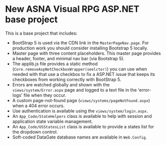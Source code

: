 # New ASNA Visual RPG ASP.NET base project

This is a base project that includes:
* BootStrap 5 is used via the CDN link in the `MasterPageNav.page`. For production work you should consider installing Bootstrap 5 locally.
* Master page with three content placeholders. This master page provides a header, footer, and  minimal nav bar (via Bootstrap 5).
* The applib.js file provides a static method (`Core.removeAspNetCheckboxWrapper(seelctor)`) you can use when needed with that use a checkbox to fix a ASP.NET issue that keeps its checkboxes from working correctly with BootStrap 5.
* Errors are watched globally and shown with the `views/system/Error.aspx` page and logged to a text file in the 'error-logs' file when they occur.
* A custom page-not-found page (`views/systems/pageNotFound.aspx`) when a 404 error occurs.
* Use authentication is available using the `views/system/login.aspx.`
* An `App_Code/StateHelpers` class is available to help with session and application state variable management.
* An `App_Code/USStatesList` class is available to provide a states list for the dropdown control.
* Soft-coded DataGate database names are available in `Web.Config`.
